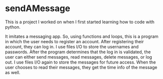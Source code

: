 # sendAMessage

This is a project I worked on when I first started learning how to code with python. 

It imitates a messaging app. So, using functions and loops, this is a program in which the user needs to register an account. After registering their account, they can log in. I use files I/O to store the usernames and passwords. After the program determines that the log in is validated, the user can either send messages, read messages, delete messages, or log out. I use files I/O again to store the messages for future access. When the user chooses to read their messages, they get the time info of the message as well.  

